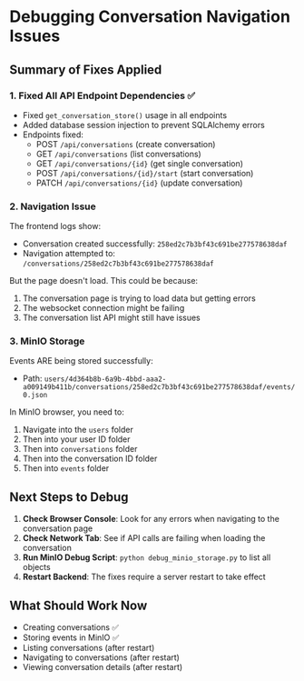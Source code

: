 # Debugging Conversation Navigation Issues

## Summary of Fixes Applied

### 1. Fixed All API Endpoint Dependencies ✅
- Fixed `get_conversation_store()` usage in all endpoints
- Added database session injection to prevent SQLAlchemy errors
- Endpoints fixed:
  - POST `/api/conversations` (create conversation)
  - GET `/api/conversations` (list conversations)
  - GET `/api/conversations/{id}` (get single conversation)
  - POST `/api/conversations/{id}/start` (start conversation)
  - PATCH `/api/conversations/{id}` (update conversation)

### 2. Navigation Issue
The frontend logs show:
- Conversation created successfully: `258ed2c7b3bf43c691be277578638daf`
- Navigation attempted to: `/conversations/258ed2c7b3bf43c691be277578638daf`

But the page doesn't load. This could be because:
1. The conversation page is trying to load data but getting errors
2. The websocket connection might be failing
3. The conversation list API might still have issues

### 3. MinIO Storage
Events ARE being stored successfully:
- Path: `users/4d364b8b-6a9b-4bbd-aaa2-a009149b411b/conversations/258ed2c7b3bf43c691be277578638daf/events/0.json`

In MinIO browser, you need to:
1. Navigate into the `users` folder
2. Then into your user ID folder
3. Then into `conversations` folder
4. Then into the conversation ID folder
5. Then into `events` folder

## Next Steps to Debug

1. **Check Browser Console**: Look for any errors when navigating to the conversation page
2. **Check Network Tab**: See if API calls are failing when loading the conversation
3. **Run MinIO Debug Script**: `python debug_minio_storage.py` to list all objects
4. **Restart Backend**: The fixes require a server restart to take effect

## What Should Work Now
- Creating conversations ✅
- Storing events in MinIO ✅
- Listing conversations (after restart)
- Navigating to conversations (after restart)
- Viewing conversation details (after restart)
